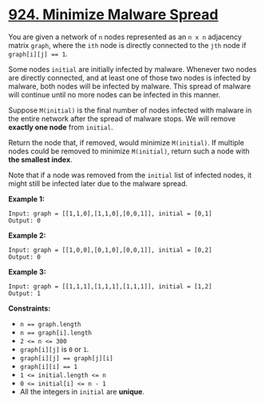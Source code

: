 # [924. Minimize Malware Spread](https://leetcode.com/problems/minimize-malware-spread/)

You are given a network of `n` nodes represented as an `n x n` adjacency matrix `graph`, where the `ith` node is directly connected to the `jth` node if `graph[i][j] == 1`.

Some nodes `initial` are initially infected by malware. Whenever two nodes are directly connected, and at least one of those two nodes is infected by malware, both nodes will be infected by malware. This spread of malware will continue until no more nodes can be infected in this manner.

Suppose `M(initial)` is the final number of nodes infected with malware in the entire network after the spread of malware stops. We will remove **exactly one node** from `initial`.

Return the node that, if removed, would minimize `M(initial)`. If multiple nodes could be removed to minimize `M(initial)`, return such a node with **the smallest index**.

Note that if a node was removed from the `initial` list of infected nodes, it might still be infected later due to the malware spread.

 

**Example 1:**

```
Input: graph = [[1,1,0],[1,1,0],[0,0,1]], initial = [0,1]
Output: 0
```

**Example 2:**

```
Input: graph = [[1,0,0],[0,1,0],[0,0,1]], initial = [0,2]
Output: 0
```

**Example 3:**

```
Input: graph = [[1,1,1],[1,1,1],[1,1,1]], initial = [1,2]
Output: 1
```

 

**Constraints:**

- `n == graph.length`
- `n == graph[i].length`
- `2 <= n <= 300`
- `graph[i][j]` is `0` or `1`.
- `graph[i][j] == graph[j][i]`
- `graph[i][i] == 1`
- `1 <= initial.length <= n`
- `0 <= initial[i] <= n - 1`
- All the integers in `initial` are **unique**.